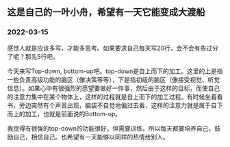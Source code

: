 ## 这是自己的一叶小舟，希望有一天它能变成大渡船

### 2022-03-15
感觉人就是应该多写，才能多思考。如果要求自己每天写20行，会不会有些过分了呢？那先5行吧。  

今天来写Top-down, bottom-up吧。top-down是自上而下的加工。这里的上是指一些负责高级功能的脑区（像决策等等），下是指初级的脑区（像接受视觉、听觉信息）。如果心中有很强烈的愿望要做好一件事，然后由于这样的目标，而使自己的注意力集中在某个物体上，这样的过程就是自上而下的加工过程。有时候坐着看书，旁边突然有个声音出现，脑袋不自觉地偏过去看，这样的注意力就是属于自下而上的加工，也就是前面说的Bottom-up。  

我觉得有很强的top-down的功能很好，但需要训练。所以每天都要培养自己，鼓励自己，相信自己。也希望有一天能够以同样的热情给别人。

